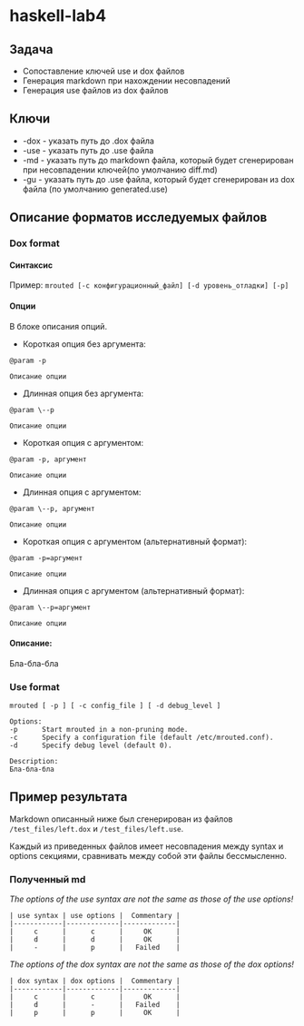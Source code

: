 # haskell-lab4

## Задача
 - Сопоставление ключей use и dox файлов
 - Генерация markdown при нахождении несовпадений 
 - Генерация use файлов из dox файлов

## Ключи
- -dox - указать путь до .dox файла
- -use - указать путь до .use файла
- -md  - указать путь до markdown файла, который будет сгенерирован при несовпадении ключей(по умолчанию diff.md)
- -gu  - указать путь до .use файла, который будет сгенерирован из dox файла (по умолчанию generated.use)


## Описание форматов исследуемых файлов

### Dox format
#### Синтаксис
Пример:
```mrouted [-c конфигурационный_файл] [-d уровень_отладки] [-p]```

#### Опции
В блоке описания опций. 

- Короткая опция без аргумента:
```
@param -p

Описание опции
```
- Длинная опция без аргумента:
```
@param \--p

Описание опции
```
- Короткая опция с аргументом:
```
@param -p, аргумент

Описание опции
```
- Длинная опция с аргументом:
```
@param \--p, аргумент

Описание опции
```

- Короткая опция с аргументом (альтернативный формат):
```
@param -p=аргумент

Описание опции
```

- Длинная опция с аргументом (альтернативный формат):
```
@param \--p=аргумент

Описание опции
```
#### Описание:
Бла-бла-бла

### Use format

```
mrouted [ -p ] [ -c config_file ] [ -d debug_level ]

Options:
-p      Start mrouted in a non-pruning mode.
-c      Specify a configuration file (default /etc/mrouted.conf).
-d      Specify debug level (default 0).

Description:
Бла-бла-бла
```

## Пример результата
Markdown описанный ниже был сгенерирован из файлов `/test_files/left.dox` и `/test_files/left.use`.

Каждый из приведенных файлов имеет несовпадения между syntax и options секциями, 
сравнивать между собой эти файлы бессмысленно.

### Полученный md

*The options of the use syntax are not the same as those of the use options!*
```
| use syntax | use options |  Commentary |
|------------|-------------|-------------|
|     c      |      c      |     OK      |
|     d      |      d      |     OK      |
|     -      |      p      |   Failed    |
```
*The options of the dox syntax are not the same as those of the dox options!*
```
| dox syntax | dox options |  Commentary |
|------------|-------------|-------------|
|     c      |      c      |     OK      |
|     d      |      -      |   Failed    |
|     p      |      p      |     OK      |
```
